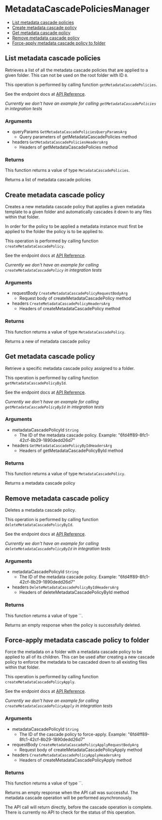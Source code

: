 # MetadataCascadePoliciesManager


- [List metadata cascade policies](#list-metadata-cascade-policies)
- [Create metadata cascade policy](#create-metadata-cascade-policy)
- [Get metadata cascade policy](#get-metadata-cascade-policy)
- [Remove metadata cascade policy](#remove-metadata-cascade-policy)
- [Force-apply metadata cascade policy to folder](#force-apply-metadata-cascade-policy-to-folder)

## List metadata cascade policies

Retrieves a list of all the metadata cascade policies
that are applied to a given folder. This can not be used on the root
folder with ID `0`.

This operation is performed by calling function `getMetadataCascadePolicies`.

See the endpoint docs at
[API Reference](https://developer.box.com/reference/get-metadata-cascade-policies/).

*Currently we don't have an example for calling `getMetadataCascadePolicies` in integration tests*

### Arguments

- queryParams `GetMetadataCascadePoliciesQueryParamsArg`
  - Query parameters of getMetadataCascadePolicies method
- headers `GetMetadataCascadePoliciesHeadersArg`
  - Headers of getMetadataCascadePolicies method


### Returns

This function returns a value of type `MetadataCascadePolicies`.

Returns a list of metadata cascade policies


## Create metadata cascade policy

Creates a new metadata cascade policy that applies a given
metadata template to a given folder and automatically
cascades it down to any files within that folder.

In order for the policy to be applied a metadata instance must first
be applied to the folder the policy is to be applied to.

This operation is performed by calling function `createMetadataCascadePolicy`.

See the endpoint docs at
[API Reference](https://developer.box.com/reference/post-metadata-cascade-policies/).

*Currently we don't have an example for calling `createMetadataCascadePolicy` in integration tests*

### Arguments

- requestBody `CreateMetadataCascadePolicyRequestBodyArg`
  - Request body of createMetadataCascadePolicy method
- headers `CreateMetadataCascadePolicyHeadersArg`
  - Headers of createMetadataCascadePolicy method


### Returns

This function returns a value of type `MetadataCascadePolicy`.

Returns a new of metadata cascade policy


## Get metadata cascade policy

Retrieve a specific metadata cascade policy assigned to a folder.

This operation is performed by calling function `getMetadataCascadePolicyById`.

See the endpoint docs at
[API Reference](https://developer.box.com/reference/get-metadata-cascade-policies-id/).

*Currently we don't have an example for calling `getMetadataCascadePolicyById` in integration tests*

### Arguments

- metadataCascadePolicyId `String`
  - The ID of the metadata cascade policy. Example: "6fd4ff89-8fc1-42cf-8b29-1890dedd26d7"
- headers `GetMetadataCascadePolicyByIdHeadersArg`
  - Headers of getMetadataCascadePolicyById method


### Returns

This function returns a value of type `MetadataCascadePolicy`.

Returns a metadata cascade policy


## Remove metadata cascade policy

Deletes a metadata cascade policy.

This operation is performed by calling function `deleteMetadataCascadePolicyById`.

See the endpoint docs at
[API Reference](https://developer.box.com/reference/delete-metadata-cascade-policies-id/).

*Currently we don't have an example for calling `deleteMetadataCascadePolicyById` in integration tests*

### Arguments

- metadataCascadePolicyId `String`
  - The ID of the metadata cascade policy. Example: "6fd4ff89-8fc1-42cf-8b29-1890dedd26d7"
- headers `DeleteMetadataCascadePolicyByIdHeadersArg`
  - Headers of deleteMetadataCascadePolicyById method


### Returns

This function returns a value of type ``.

Returns an empty response when the policy
is successfully deleted.


## Force-apply metadata cascade policy to folder

Force the metadata on a folder with a metadata cascade policy to be applied to
all of its children. This can be used after creating a new cascade policy to
enforce the metadata to be cascaded down to all existing files within that
folder.

This operation is performed by calling function `createMetadataCascadePolicyApply`.

See the endpoint docs at
[API Reference](https://developer.box.com/reference/post-metadata-cascade-policies-id-apply/).

*Currently we don't have an example for calling `createMetadataCascadePolicyApply` in integration tests*

### Arguments

- metadataCascadePolicyId `String`
  - The ID of the cascade policy to force-apply. Example: "6fd4ff89-8fc1-42cf-8b29-1890dedd26d7"
- requestBody `CreateMetadataCascadePolicyApplyRequestBodyArg`
  - Request body of createMetadataCascadePolicyApply method
- headers `CreateMetadataCascadePolicyApplyHeadersArg`
  - Headers of createMetadataCascadePolicyApply method


### Returns

This function returns a value of type ``.

Returns an empty response when the API call was successful. The metadata
cascade operation will be performed asynchronously.

The API call will return directly, before the cascade operation
is complete. There is currently no API to check for the status of this
operation.


